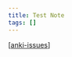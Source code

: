 ```yaml
---
title: Test Note
tags: []
---
```


[[anki-issues]]

[//begin]: # "Autogenerated link references for markdown compatibility"
[anki-issues]: anki-issues "Anki Issues"
[//end]: # "Autogenerated link references"